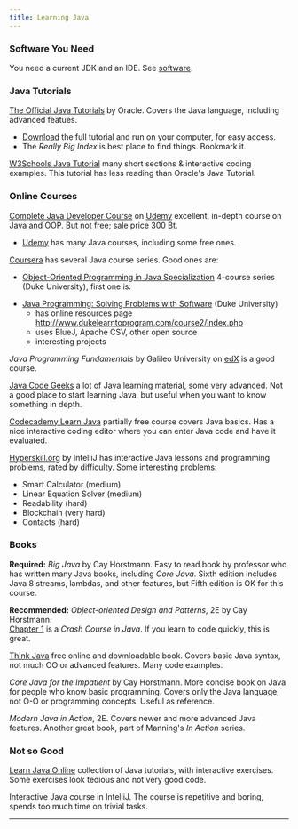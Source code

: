 ```yaml
---
title: Learning Java
---
```


### Software You Need

You need a current JDK and an IDE.  See [software](intro/software).

### Java Tutorials

[The Official Java Tutorials](https://docs.oracle.com/javase/tutorial/index.html) by Oracle. Covers the Java language, including advanced featues.
 * [Download](https://www.oracle.com/technetwork/java/javase/java-tutorial-downloads-2005894.html) the full tutorial and run on your computer, for easy access.
 * The *Really Big Index* is best place to find things. Bookmark it.

[W3Schools Java Tutorial](https://www.w3schools.com/java/default.asp) many short sections & interactive coding examples. This tutorial has less reading than Oracle's Java Tutorial.

### Online Courses

[Complete Java Developer Course][] on [Udemy][] excellent, in-depth course on Java and OOP. But not free; sale price 300 Bt.
 - [Udemy][] has many Java courses, including some free ones.

[Coursera][] has several Java course series.  Good ones are:    
 - [Object-Oriented Programming in Java Specialization](duke-oop-java) 4-course series (Duke University), first one is:
 * [Java Programming: Solving Problems with Software][duke-java-programming] (Duke University)
   - has online resources page http://www.dukelearntoprogram.com/course2/index.php
   - uses BlueJ, Apache CSV, other open source
   - interesting projects

*Java Programming Fundamentals* by Galileo University on [edX](https://edx.org) is a good course.

[Java Code Geeks][] a lot of Java learning material, some very advanced.  Not a good place to start learning Java, but useful when you want to know something in depth.

[Codecademy Learn Java][] partially free course covers Java basics. Has a nice interactive coding editor where you can enter Java code and have it evaluated.

[Hyperskill.org](https://hyperskill.org) by IntelliJ has interactive Java lessons and programming problems, rated by difficulty.  Some interesting problems:
 * Smart Calculator (medium)
 * Linear Equation Solver (medium)
 * Readability (hard)
 * Blockchain (very hard)
 * Contacts (hard)

### Books

**Required:**
*Big Java* by Cay Horstmann. Easy to read book by professor who has written many Java books, including *Core Java*.  Sixth edition includes Java 8 streams, lambdas, and other features, but Fifth edition is OK for this course.

**Recommended:**
*Object-oriented Design and Patterns*, 2E by Cay Horstmann.    
[Chapter 1](docs/OODP-Chapter1.pdf) is a *Crash Course in Java*. If you learn to code quickly, this is great.

[Think Java][] free online and downloadable book. Covers basic Java syntax, not much OO or advanced features. Many code examples.

*Core Java for the Impatient* by Cay Horstmann.  More concise book on Java for people who know basic programming. Covers only the Java language, not O-O or programming concepts.  Useful as reference.

*Modern Java in Action*, 2E.  Covers newer and more advanced Java features.  Another great book, part of Manning's *In Action* series.


### Not so Good

[Learn Java Online](https://learnjavaonline.org) collection of Java tutorials, with interactive exercises. Some exercises look tedious and not very good code.

Interactive Java course in IntelliJ.  The course is repetitive and boring, spends too much time on trivial tasks.

---

[Codecademy Learn Java]: https://www.codecademy.com/courses/learn-java/

[Complete Java Developer Course]: https://www.udemy.com/course/java-the-complete-java-developer-course/

[Java Code Geeks]: https://javacodegeeks.com

[edX Java Courses]: https://www.edx.org/learn/java?source=aw&awc=6798_1540216407_bbe6087a070e476f3f7b75e45a46f83e

[Microsoft Java Courses on edX]: https://www.edx.org/professional-certificate/microsoft-introduction-to-code-objects-and-algorithms

[Coursera]: https://coursera.org

[Udemy]: https://udemy.com

[duke-java-programming]: https://www.coursera.org/learn/java-programming
[duke-oop-java]: https://www.coursera.org/specializations/object-oriented-programming

[OODP-Ch1]: docs/OODP-Chapter1.pdf

[Think Java]: https://greenteapress.com/wp/think-java/
